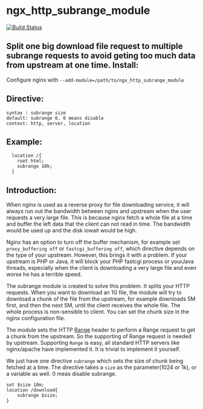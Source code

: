 ngx_http_subrange_module
========================

[![Build Status](https://travis-ci.org/shafreeck/ngx_http_subrange_module.svg?branch=master)](https://travis-ci.org/shafreeck/ngx_http_subrange_module)

Split one big download file request to multiple subrange requests to avoid geting too
much data from upstream at one time.
Install:
--------
Configure nginx with `--add-module=/path/to/ngx_http_subrange_module`

Directive:
---------
```
syntax : subrange size
default: subrange 0, 0 means disable
context: http, server, location
```

Example:
---------
```
  location /{  
    root html;  
    subrange 10k;  
  }
```
Introduction:
-------------
When nginx is used as a reverse proxy for file downloading service, it will
always run out the bandwidth between nginx and upstream when the user requests
a very large file. This is because nginx fetch a whole file at a time and buffer
the left data that the client can not read in time. The bandwidth would be used up
and the disk iowait would be high.

Nginx has an option to turn off the buffer mechanism, for example set `proxy_buffering off`
or `fastcgi_buffering off`, which directive depends on the type of your upstream.
However, this brings it with a problem. If your upstream is PHP or Java, it will
block your PHP fastcgi process or yourJava threads, especially when the client is
downloading a very large file and even worse he has a terrible speed.

The subrange module is created to solve this problem. It splits your HTTP requests.
When you want to download an 1G file, the module will try to download a chunk of the
file from the upstream, for example downloads 5M first, and then the next 5M, until
the client receives the whole file. The whole process is non-sensible to client.
You can set the chunk size in the nginx configuration file.

The module sets the HTTP [Range](http://tools.ietf.org/html/rfc2616#section-14.35) header
 to perform a Range request to get a chunk
from the upstream. So the supporting of Range request is needed by upstream. Supporting
`Range` is easy, all standard HTTP servers like nginx/apache have implemented it.
It is trivial to implement it yourself.

We just have one directive `subrange` which sets the size of chunk being fetched at a
time. The directive takes a `size` as the parameter(1024 or 1k), or a variable as
well. 0 meas disable subrange.
```
set $size 10m;
location /download{
    subrange $size;
}
```
